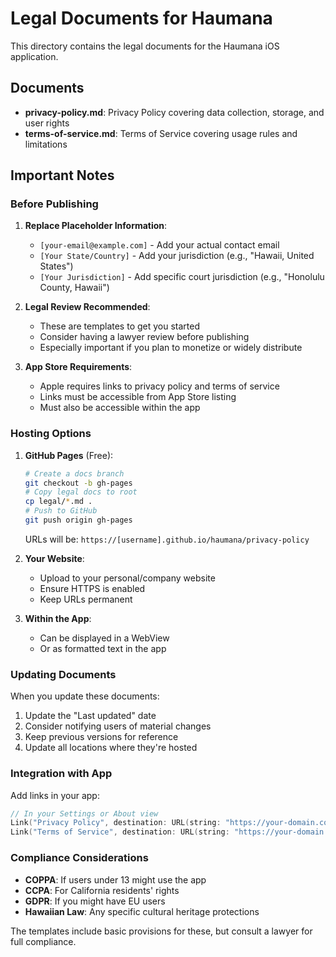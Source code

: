 # Legal Documents for Haumana

This directory contains the legal documents for the Haumana iOS application.

## Documents

- **privacy-policy.md**: Privacy Policy covering data collection, storage, and user rights
- **terms-of-service.md**: Terms of Service covering usage rules and limitations

## Important Notes

### Before Publishing

1. **Replace Placeholder Information**:
   - `[your-email@example.com]` - Add your actual contact email
   - `[Your State/Country]` - Add your jurisdiction (e.g., "Hawaii, United States")
   - `[Your Jurisdiction]` - Add specific court jurisdiction (e.g., "Honolulu County, Hawaii")

2. **Legal Review Recommended**:
   - These are templates to get you started
   - Consider having a lawyer review before publishing
   - Especially important if you plan to monetize or widely distribute

3. **App Store Requirements**:
   - Apple requires links to privacy policy and terms of service
   - Links must be accessible from App Store listing
   - Must also be accessible within the app

### Hosting Options

1. **GitHub Pages** (Free):
   ```bash
   # Create a docs branch
   git checkout -b gh-pages
   # Copy legal docs to root
   cp legal/*.md .
   # Push to GitHub
   git push origin gh-pages
   ```
   URLs will be: `https://[username].github.io/haumana/privacy-policy`

2. **Your Website**:
   - Upload to your personal/company website
   - Ensure HTTPS is enabled
   - Keep URLs permanent

3. **Within the App**:
   - Can be displayed in a WebView
   - Or as formatted text in the app

### Updating Documents

When you update these documents:
1. Update the "Last updated" date
2. Consider notifying users of material changes
3. Keep previous versions for reference
4. Update all locations where they're hosted

### Integration with App

Add links in your app:
```swift
// In your Settings or About view
Link("Privacy Policy", destination: URL(string: "https://your-domain.com/privacy-policy")!)
Link("Terms of Service", destination: URL(string: "https://your-domain.com/terms-of-service")!)
```

### Compliance Considerations

- **COPPA**: If users under 13 might use the app
- **CCPA**: For California residents' rights
- **GDPR**: If you might have EU users
- **Hawaiian Law**: Any specific cultural heritage protections

The templates include basic provisions for these, but consult a lawyer for full compliance.